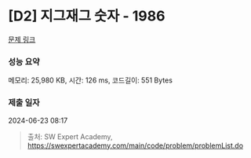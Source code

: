 # [D2] 지그재그 숫자 - 1986 

[문제 링크](https://swexpertacademy.com/main/code/problem/problemDetail.do?contestProbId=AV5PxmBqAe8DFAUq) 

### 성능 요약

메모리: 25,980 KB, 시간: 126 ms, 코드길이: 551 Bytes

### 제출 일자

2024-06-23 08:17



> 출처: SW Expert Academy, https://swexpertacademy.com/main/code/problem/problemList.do